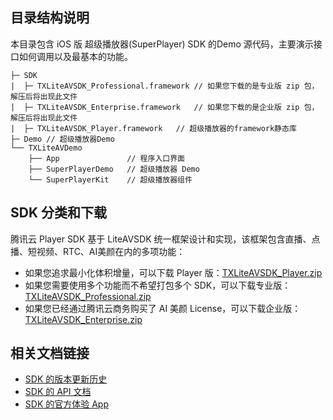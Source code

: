 ## 目录结构说明

本目录包含 iOS 版 超级播放器(SuperPlayer) SDK 的Demo 源代码，主要演示接口如何调用以及最基本的功能。

```
├─ SDK 
|  ├─ TXLiteAVSDK_Professional.framework // 如果您下载的是专业版 zip 包，解压后将出现此文件
|  ├─ TXLiteAVSDK_Enterprise.framework   // 如果您下载的是企业版 zip 包，解压后将出现此文件
|  ├─ TXLiteAVSDK_Player.framework   // 超级播放器的framework静态库
├─ Demo // 超级播放器Demo
└── TXLiteAVDemo
    ├── App               // 程序入口界面
    ├── SuperPlayerDemo   // 超级播放器 Demo
    └── SuperPlayerKit    // 超级播放器组件
```

## SDK 分类和下载

腾讯云 Player SDK 基于 LiteAVSDK 统一框架设计和实现，该框架包含直播、点播、短视频、RTC、AI美颜在内的多项功能：

- 如果您追求最小化体积增量，可以下载 Player 版：[TXLiteAVSDK_Player.zip](https://cloud.tencent.com/document/product/881/20205)
- 如果您需要使用多个功能而不希望打包多个 SDK，可以下载专业版：[TXLiteAVSDK_Professional.zip](https://cloud.tencent.com/document/product/647/32689#Professional)
- 如果您已经通过腾讯云商务购买了 AI 美颜 License，可以下载企业版：[TXLiteAVSDK_Enterprise.zip](https://cloud.tencent.com/document/product/647/32689#Enterprise)

## 相关文档链接

- [SDK 的版本更新历史](https://github.com/tencentyun/SuperPlayer_iOS/releases)
- [SDK 的 API 文档](https://github.com/tencentyun/SuperPlayer_iOS/wiki)
- [SDK 的官方体验 App](https://cloud.tencent.com/document/product/881/20204)

